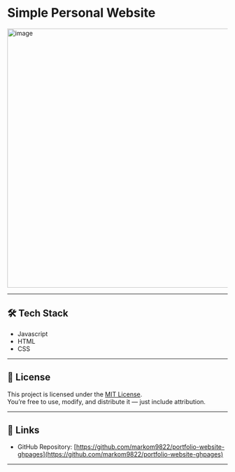 # Simple Personal Website

<img width="976" height="592" alt="image" src="https://github.com/user-attachments/assets/c6aa539e-69a8-427f-9069-4e0f62897f90" />
  
---

## 🛠 Tech Stack

- Javascript
- HTML
- CSS

---

## 🪪 License

This project is licensed under the [MIT License](./LICENSE).  
You’re free to use, modify, and distribute it — just include attribution.

---

## 📎 Links

- GitHub Repository: [https://github.com/markom9822/portfolio-website-ghpages](https://github.com/markom9822/portfolio-website-ghpages)

---
